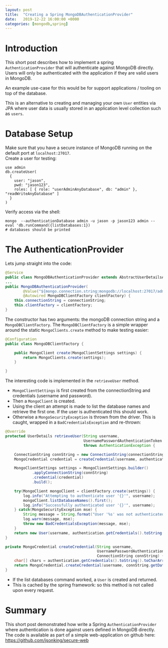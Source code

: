 ```yaml
---
layout: post
title:  "Creating a Spring MongoDBAuthenticationProvider"
date:   2019-12-22 16:00:00 +0000
categories: [mongodb,spring]
---
```

<style type="text/css" media="screen">
  .highlight {
    width: 900px;
  }
</style>
# Introduction

This short post describes how to implement a spring `AuthenticationProvider` that will authenticate against MongoDB directly.
Users will only be authenticated with the application if they are valid users in MongoDB.

An example use-case for this would be for support applications / tooling on top of the database.

This is an alternative to creating and managing your own `User` entities via JPA 
where user data is usually stored in an application level collection such as `users`.

# Database Setup
Make sure that you have a secure instance of MongoDB running on the default port at `localhost:27017`.<br/>
Create a user for testing:
```
use admin
db.createUser(
  {
    user: "jason",
    pwd: "jason123",
    roles: [ { role: "userAdminAnyDatabase", db: "admin" }, "readWriteAnyDatabase" ]
  }
)
```

Verify access via the shell:
```
mongo  --authenticationDatabase admin -u jason -p jason123 admin --eval 'db.runCommand({listDatabases:1})
# databases should be printed
```

# The AuthenticationProvider

Lets jump straight into the code:

```java
@Service
public class MongoDBAuthenticationProvider extends AbstractUserDetailsAuthenticationProvider {
...
public MongoDBAuthenticationProvider(
        @Value("${mongo.connection.string:mongodb://localhost:27017/admin}") String connectionString,
        @Autowired MongoDBClientFactory clientFactory) {
    this.connectionString = connectionString;
    this.clientFactory = clientFactory;
}
```
The constructor has two arguments: the mongoDB connection string and a `MongoDBClientFactory`. 
The `MongoDBClientFactory` is a simple wrapper around the static `MongoClients.create` method to make testing easier:

```java
@Configuration
public class MongoDBClientFactory {

    public MongoClient create(MongoClientSettings settings) {
        return MongoClients.create(settings);
    }

}
```

The interesting code is implemented in the `retrieveUser` method.
- `MongoClientSettings` is first created from the connectionString and credentials (username and password).
- Then a `MongoClient` is created.
- Using the client an attempt is made to list the database names and retrieve the first one. If the user is authenticated this should work.
- Otherwise a `MongoSecurityException` is thrown from the driver. This is caught, wrapped in a `BadCredentialsException` and re-thrown:

```java
@Override
protected UserDetails retrieveUser(String username,
                                   UsernamePasswordAuthenticationToken authentication)
                                   throws AuthenticationException {

    ConnectionString connString = new ConnectionString(connectionString);
    MongoCredential credential = createCredential(username, authentication, connString);

    MongoClientSettings settings = MongoClientSettings.builder()
            .applyConnectionString(connString)
            .credential(credential)
            .build();

    try(MongoClient mongoClient = clientFactory.create(settings)) {
        log.info("Attempting to authenticate user '{}'", username);
        mongoClient.listDatabaseNames().first();
        log.info("Successfully authenticated user '{}'", username);
    } catch(MongoSecurityException mse) {
        String message = String.format("User '%s' was not authenticated.", username);
        log.warn(message, mse);
        throw new BadCredentialsException(message, mse);
    }
    return new User(username, authentication.getCredentials().toString(), Collections.emptyList());
}

private MongoCredential createCredential(String username,
                                         UsernamePasswordAuthenticationToken authentication,
                                         ConnectionString connString) {
    char[] chars = authentication.getCredentials().toString().toCharArray();
    return MongoCredential.createCredential(username, connString.getDatabase(), chars);
}
```

- If the list databases command worked, a `User` is created and returned.
- This is cached by the spring framework: so this method is not called upon every request.

# Summary
This short post demonstrated how write a Spring `AuthenticationProvider` where authentication is done against users defined in MongoDB directly.
The code is available as part of a simple web-application on github here: <https://github.com/jsonking/secure-web>